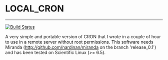 # LOCAL_CRON
------------
[![Build Status](https://travis-ci.org/nardinan/local_cron.svg?branch=master)](https://travis-ci.org/nardinan/local_cron)

A very simple and portable version of CRON that I wrote in a couple of hour to use in a remote server without root permissions. This software needs Miranda (http://github.com/nardinan/miranda on the branch 'release_0.1') and has been tested on Scientific Linux (>= 6.5).
